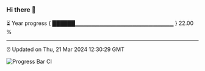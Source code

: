 ### Hi there 👋

⏳ Year progress { ██████▁▁▁▁▁▁▁▁▁▁▁▁▁▁▁▁▁▁▁▁▁▁▁▁ } 22.00 %

---

⏰ Updated on Thu, 21 Mar 2024 12:30:29 GMT

![Progress Bar CI](https://github.com/ZhaoGui/ZhaoGui/workflows/Progress%20Bar%20CI/badge.svg)
